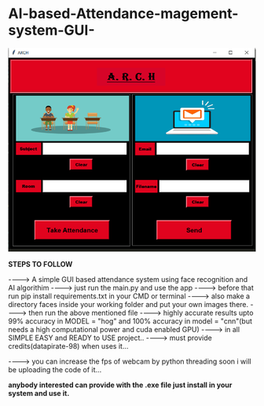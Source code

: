 # AI-based-Attendance-magement-system-GUI-

![](/UI-Attendance_system.PNG)

 **STEPS TO FOLLOW**
                                                    
                                                    
----> A simple GUI based attendance system using face recognition and AI algorithim
----> just run the main.py and use the app
----> before that run pip install requirements.txt in your CMD or terminal
----> also make a directory faces inside your working folder and put your own images there.
----> then run the above mentioned file
----> highly accurate results upto 99% accuracy in MODEL = "hog" and 100% accuracy in model = "cnn"(but needs a high computational power and cuda enabled GPU)
----> in all SIMPLE EASY and READY to USE project..
----> must provide credits(datapirate-98) when uses it...


----> you can increase the fps of webcam by python threading soon i will be uploading the code of it...


**anybody interested can provide with the .exe file just install in your system and use it.**

